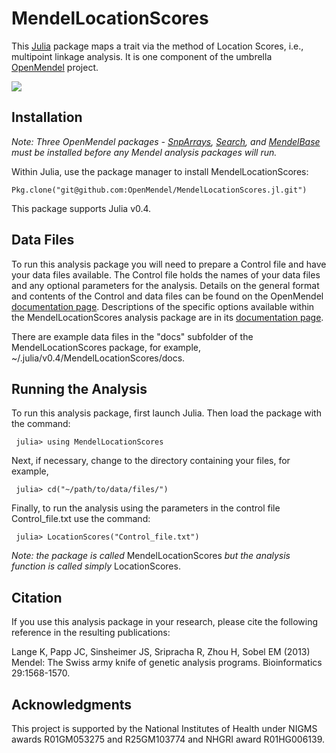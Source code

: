 # MendelLocationScores

This [Julia](http://julialang.org/) package maps a trait via the method of Location Scores, i.e., multipoint linkage analysis. It is one component of the umbrella [OpenMendel](https://openmendel.github.io) project.

[![](https://img.shields.io/badge/docs-latest-blue.svg)](https://OpenMendel.github.io/MendelLocationScores.jl/latest)

## Installation

*Note: Three OpenMendel packages - [SnpArrays](https://github.com/OpenMendel/SnpArrays.jl), [Search](https://github.com/OpenMendel/Search.jl), and [MendelBase](https://github.com/OpenMendel/MendelBase.jl) must be installed before any Mendel analysis packages will run.*

Within Julia, use the package manager to install MendelLocationScores:

    Pkg.clone("git@github.com:OpenMendel/MendelLocationScores.jl.git")

This package supports Julia v0.4.

## Data Files

To run this analysis package you will need to prepare a Control file and have your data files available. The Control file holds the names of your data files and any optional parameters for the analysis. Details on the general format and contents of the Control and data files can be found on the OpenMendel [documentation page](https://openmendel.github.io/). Descriptions of the specific options available within the MendelLocationScores analysis package are in its [documentation page](https://openmendel.github.io/MendelLocationScores.jl).

There are example data files in the "docs" subfolder of the MendelLocationScores package, for example, ~/.julia/v0.4/MendelLocationScores/docs.

## Running the Analysis

To run this analysis package, first launch Julia. Then load the package with the command:     julia> using MendelLocationScores

Next, if necessary, change to the directory containing your files, for example,

     julia> cd("~/path/to/data/files/")Finally, to run the analysis using the parameters in the control file Control_file.txt use the command:     julia> LocationScores("Control_file.txt")

*Note: the package is called* MendelLocationScores *but the analysis function is called simply* LocationScores.

## Citation

If you use this analysis package in your research, please cite the following reference in the resulting publications:

Lange K, Papp JC, Sinsheimer JS, Sripracha R, Zhou H, Sobel EM (2013) Mendel: The Swiss army knife of genetic analysis programs. Bioinformatics 29:1568-1570.

<!--- ## Contributing
We welcome contributions to this Open Source project. To contribute, follow this procedure ... --->

## Acknowledgments

This project is supported by the National Institutes of Health under NIGMS awards R01GM053275 and R25GM103774 and NHGRI award R01HG006139.